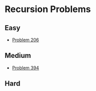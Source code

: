 # Recursion Problems

## Easy
- [Problem 206](../problems/206_reverse_linked_list/README.md)

## Medium
- [Problem 394](../problems/394_decode_string/README.md)

## Hard

